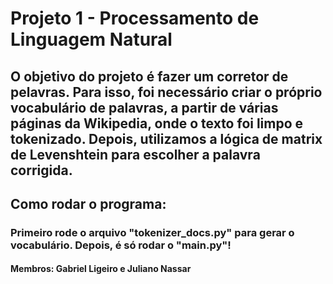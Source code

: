 # Projeto 1 - Processamento de Linguagem Natural

## O objetivo do projeto é fazer um corretor de pelavras. Para isso, foi necessário criar o próprio vocabulário de palavras, a partir de várias páginas da Wikipedia, onde o texto foi limpo e tokenizado. Depois, utilizamos a lógica de matrix de Levenshtein para escolher a palavra corrigida.

## Como rodar o programa:
### Primeiro rode o arquivo "tokenizer_docs.py" para gerar o vocabulário. Depois, é só rodar o "main.py"!  

#### Membros: Gabriel Ligeiro e Juliano Nassar
